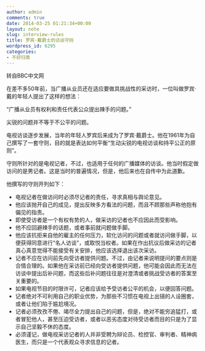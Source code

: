 ```yaml
---
author: admin
comments: true
date: 2014-03-25 01:21:34+00:00
layout: note
slug: interview-rules
title: 罗宾·戴爵士的访谈守则
wordpress_id: 6295
categories:
- 不好归类
---
```


转自BBC中文网

在差不多50年前，当广播从业员还在适应要做具挑战性的采访时，一位叫做罗宾·戴的年轻人提出了这样的想法：

“广播从业员有权利和责任代表公众提出辣手的问题。”

尖锐的问题并不等于不公平的问题。

电视访谈逐步发展，当年的年轻人罗宾后来成为了罗宾·戴爵士。他在1961年为自己撰写了一套守则，目的就是表达如何平衡“生动尖锐的电视访谈和持平公正的原则”。

守则所针对的是电视记者，不过，也适用于任何的广播媒体的访谈。他当时假定做访问的是男记者。这是当时的普遍情况，但是，他后来也在自传中为此道歉。

他撰写的守则开列如下：

   * 电视记者在做访问时必须尽记者的责任，寻求真相与舆论意见。
   * 他应该抛开自己的成见，提出反映多方看法的问题，而且不顾那些声称他抱有偏见的指责。
   * 即使受访者是一个有权有势的人，做采访的记者也不应因此而受影响。
   * 他不应回避辣手的话题，或者事前就问题做手脚。
   * 他应该抗拒来自他的雇主的任何压力，软化访问的问题或者就访问做手脚，以便获得同意进行“名人访谈”，或取悦当权者。如果在作出抗议后做采访的记者真心真意觉得不能接受有关安排，他应该选择退出该次采访。
   * 记者不应在访问前先向受访者提供问题。不过，由记者来说明提问的要点则是合情合理的。如果他在采访前已经向受访者提供问题，他可能会因此而无法在访谈中提出后补问题，而这些后补问题往往是对澄清或者挑战受访者的答案至关重要的。
   * 如果电视节目的时限许可，记者应该给予受访者公平的机会，以便回答问题。
   * 记者绝对不可利用自己的职业优势，为那些不习惯在电视上出镜的人设圈套，或者让他们陷于尴尬境况。
   * 记者必须孜孜不倦、竭尽全力提出自己的问题，但是，绝对不能穷追猛打，或者冒犯他人，甚至压迫受访者，或者以恶劣态度对待受访者而目的只是为了显示自己坚毅不休的态度。
   * 必须谨记，做电视采访记者的人并非受聘为辩论员、检控官、审判者、精神病医生，而只是一个代表观众寻求信息的记者。

